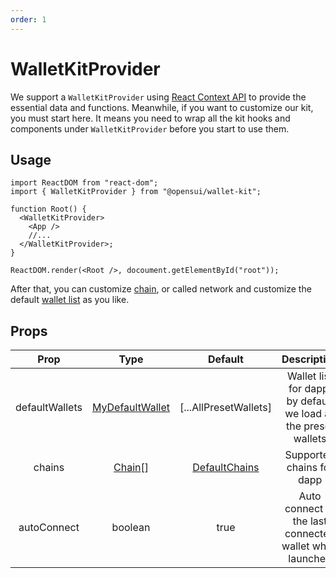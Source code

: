```yaml
---
order: 1
---
```


# WalletKitProvider

We support a `WalletKitProvider` using [React Context API](https://reactjs.org/docs/context.html#contextprovider) to provide the essential data and functions.
Meanwhile, if you want to customize our kit, you must start here. It means you need to wrap all the kit hooks and components under `WalletKitProvider` before you start to use them.

## Usage

```
import ReactDOM from "react-dom";
import { WalletKitProvider } from "@opensui/wallet-kit";

function Root() {
  <WalletKitProvider>
    <App />
    //...
  </WalletKitProvider>;
}

ReactDOM.render(<Root />, docoument.getElementById("root"));
```

After that, you can customize [chain](/customize/chain), or called network and customize the default [wallet list](/customize/wallet-list) as you like.


## Props

|             Prop              |                     Type                     |                      Default                       |                                              Description                                               |
| :---------------------------: | :------------------------------------------: | :------------------------------------------------: | :----------------------------------------------------------------------------------------------------: |
|        defaultWallets         | [MyDefaultWallet](/customize/types#MyDefaultWallet) | [...AllPresetWallets] |                Wallet list for dapp, by default we load all the preset wallets                |
|            chains             |         [Chain](/customize/types#Chain)[]         |         [DefaultChains](/customize/types#Chain)         |                              Supported chains for dapp                             |
|          autoConnect          |                   boolean                    |                        true                        |                        Auto connect to the last connected wallet when launched                         |
